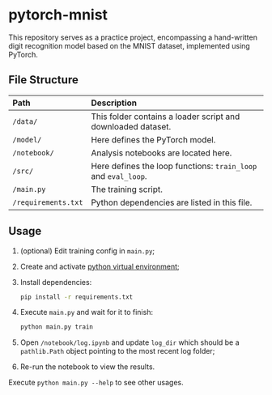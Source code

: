 # pytorch-mnist

This repository serves as a practice project, encompassing a hand-written digit recognition model based on the MNIST dataset, implemented using PyTorch.

## File Structure

| Path                | Description                                                    |
|:--------------------|:---------------------------------------------------------------|
| `/data/`            | This folder contains a loader script and downloaded dataset.   |
| `/model/`           | Here defines the PyTorch model.                                |
| `/notebook/`        | Analysis notebooks are located here.                           |
| `/src/`             | Here defines the loop functions: `train_loop` and `eval_loop`. |
| `/main.py`          | The training script.                                           |
| `/requirements.txt` | Python dependencies are listed in this file.                   |

## Usage

1. (optional) Edit training config in `main.py`;
2. Create and activate [python virtual environment](https://docs.python.org/3/library/venv.html);
3. Install dependencies:

    ```bash
    pip install -r requirements.txt
    ```

4. Execute `main.py` and wait for it to finish:

    ```bash
    python main.py train
    ```

5. Open `/notebook/log.ipynb` and update `log_dir` which should be
    a `pathlib.Path` object pointing to the most recent log folder;
6. Re-run the notebook to view the results.

Execute `python main.py --help` to see other usages.
